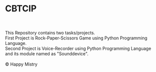 <h1>CBTCIP</h1>
<br>
<br>
This Repository contains two tasks/projects. <br>
First Project is Rock-Paper-Scissors Game using Python Programming Language. <br>
Second Project is Voice-Recorder using Python Programming Language and its module named as "Sounddevice". <br> <br>
<footer>&copy; Happy Mistry</footer>
